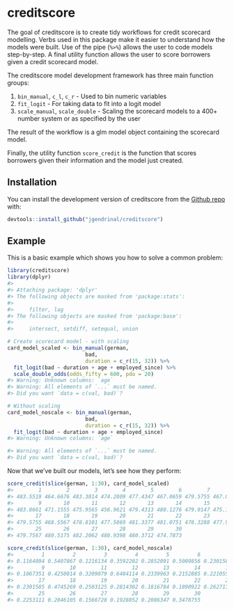 
<!-- README.md is generated from README.Rmd. Please edit that file -->

# creditscore

The goal of creditscore is to create tidy workflows for credit scorecard
modelling. Verbs used in this package make it easier to understand how
the models were built. Use of the pipe (`%>%`) allows the user to code
models step-by-step. A final utility function allows the user to score
borrowers given a credit scorecard model.

The creditscore model development framework has three main function
groups:

1.  `bin_manual`, `c_l`, `c_r` - Used to bin numeric variables  
2.  `fit_logit` - For taking data to fit into a logit model  
3.  `scale_manual`, `scale_double` - Scaling the scorecard models to a
    400+ number system or as specified by the user

The result of the workflow is a glm model object containing the
scorecard model.

Finally, the utility function `score_credit` is the function that scores
borrowers given their information and the model just created.

## Installation

You can install the development version of creditscore from the [Github
repo](https://github.com/jgendrinal/creditscore) with:

``` r
devtools::install_github("jgendrinal/creditscore")
```

## Example

This is a basic example which shows you how to solve a common problem:

``` r
library(creditscore)
library(dplyr)
#> 
#> Attaching package: 'dplyr'
#> The following objects are masked from 'package:stats':
#> 
#>     filter, lag
#> The following objects are masked from 'package:base':
#> 
#>     intersect, setdiff, setequal, union

# Create scorecard model - with scaling
card_model_scaled <- bin_manual(german,
                         bad,
                         duration = c_r(15, 32)) %>%
  fit_logit(bad ~ duration + age + employed_since) %>% 
  scale_double_odds(odds_fifty = 600, pdo = 20)
#> Warning: Unknown columns: `age`
#> Warning: All elements of `...` must be named.
#> Did you want `data = c(val, bad)`?

# Without scaling
card_model_noscale <- bin_manual(german,
                         bad,
                         duration = c_r(15, 32)) %>%
  fit_logit(bad ~ duration + age + employed_since)
#> Warning: Unknown columns: `age`

#> Warning: All elements of `...` must be named.
#> Did you want `data = c(val, bad)`?
```

Now that we’ve built our models, let’s see how they perform:

``` r
score_credit(slice(german, 1:30), card_model_scaled)
#>        1        2        3        4        5        6        7        8 
#> 483.5519 464.6676 483.3814 474.2809 477.4347 467.0659 479.5755 467.0659 
#>        9       10       11       12       13       14       15       16 
#> 483.8661 471.1555 475.9565 456.9621 479.4313 480.1276 479.9147 475.1112 
#>       17       18       19       20       21       22       23       24 
#> 479.5755 468.5567 478.8101 477.5869 481.3377 481.0751 478.3288 477.9499 
#>       25       26       27       28       29       30 
#> 479.7567 480.5175 482.2062 480.9398 480.3712 474.7873
```

``` r
score_credit(slice(german, 1:30), card_model_noscale)
#>         1         2         3         4         5         6         7         8 
#> 0.1164094 0.5407867 0.1216134 0.3592202 0.2852091 0.5009856 0.2301585 0.5009856 
#>         9        10        11        12        13        14        15        16 
#> 0.1067351 0.4250014 0.3209079 0.6484114 0.2339963 0.2152885 0.2210551 0.3405140 
#>        17        18        19        20        21        22        23        24 
#> 0.2301585 0.4745269 0.2503125 0.2814302 0.1816784 0.1890922 0.2627131 0.2723332 
#>        25        26        27        28        29        30 
#> 0.2253111 0.2046105 0.1566728 0.1928852 0.2086347 0.3478755
```
